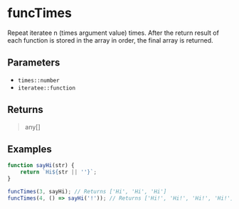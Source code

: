 # funcTimes <Badge type="tip" text="JavaScript" /><Badge type="info" text="Dart" />

Repeat iteratee n (times argument value) times. After the return result of each function is stored in the array in order, the final array is returned.

## Parameters

- `times::number`
- `iteratee::function`

## Returns

> any[]

## Examples

```javascript
function sayHi(str) {
	return `Hi${str || ''}`;
}

funcTimes(3, sayHi); // Returns ['Hi', 'Hi', 'Hi']
funcTimes(4, () => sayHi('!')); // Returns ['Hi!', 'Hi!', 'Hi!', 'Hi!']
```
